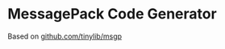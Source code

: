 MessagePack Code Generator
=======

Based on [github.com/tinylib/msgp](https://github.com/tinylib/msgp)

